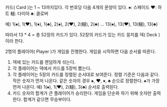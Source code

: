 카드( Card )는 1 ~ 13까지있다. 각 번호당 다음 4개의 문양이 있다.
♠: 스페이드
♥: 하트
䡫: 다이아
♣: 클로버

예) 1(♠), 1(♥), 1(♦), 1(♣), 2(♠), 2(♥), 2(䡫), 2(♣) ... 13(♠), 13(♥), 13(䡫), 13(♣)

따라서 13 * 4 = 총 52장의 카드가 있다.
52장의 카드가 있는 카드 뭉치를 덱( Deck )이라 한다.

2명의 플레이어( Player )가 게임을 진행한다.
게임을 시작하면 다음 순서를 따른다.

1. 덱에 있는 카드를 랜덤하게 섞는다.
2. 각 플레이어는 덱에서 카드를 5장씩 뽑는다.
3. 각 플레이어는 5장의 카드를 정렬된 순서대로 보여준다. 정렬 기준은 다음과 같다.
작은 숫자가 먼저 나온다.
같은 숫자의 경우 ♠, ♥, ♦, ♣ 순으로 정렬한다. ♠가 가장 먼저 나온다.
예) 1(♠), 1(♥), 2(䡫), 3(♣) 순서로 출력된다.
5. 카드 숫자의 합계가 큰 플레이어가 승리한다.
게임을 단순화 하기 위해 숫자만 출력한다.
합계가 같으면 무승부이다.
